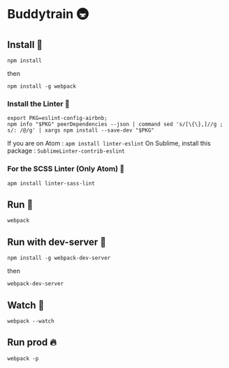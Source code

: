# Buddytrain 🚇

## Install 🔧
```
npm install
```
then
```
npm install -g webpack
```

### Install the Linter 🙈
```
export PKG=eslint-config-airbnb;
npm info "$PKG" peerDependencies --json | command sed 's/[\{\},]//g ; s/: /@/g' | xargs npm install --save-dev "$PKG"
```
If you are on Atom : `apm install linter-eslint`
On Sublime, install this package : `SublimeLinter-contrib-eslint`

### For the SCSS Linter (Only Atom) 🙉
`apm install linter-sass-lint`

## Run 🚀
```
webpack
```

## Run with dev-server 👷
```
npm install -g webpack-dev-server
```
then
```
webpack-dev-server
```

## Watch 👀
```
webpack --watch
```

## Run prod 🔥
```
webpack -p
```